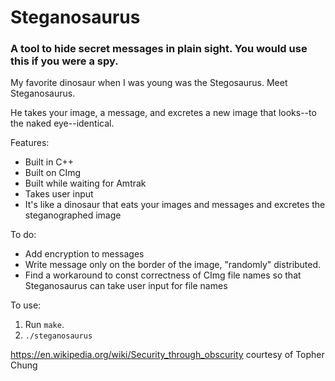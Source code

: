 # Steganosaurus
### A tool to hide secret messages in plain sight. You would use this if you were a spy.

My favorite dinosaur when I was young was the Stegosaurus. Meet Steganosaurus.

He takes your image, a message, and excretes a new image that looks--to the naked eye--identical.

Features:
- Built in C++
- Built on CImg
- Built while waiting for Amtrak
- Takes user input
- It's like a dinosaur that eats your images and messages and excretes the steganographed image

To do:
- Add encryption to messages
- Write message only on the border of the image, "randomly" distributed.
- Find a workaround to const correctness of CImg file names so that Steganosaurus can take user input for file names

To use:
1. Run `make`.
2. `./steganosaurus`

https://en.wikipedia.org/wiki/Security_through_obscurity courtesy of Topher Chung
